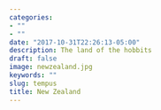 ```yaml
---
categories:
- ""
- ""
date: "2017-10-31T22:26:13-05:00"
description: The land of the hobbits
draft: false
image: newzealand.jpg
keywords: ""
slug: tempus
title: New Zealand 
---
```

